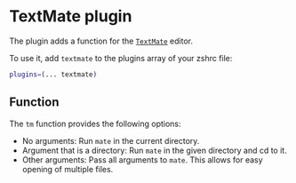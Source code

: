 # TextMate plugin

The plugin adds a function for the [`TextMate`](https://macromates.com) editor.

To use it, add `textmate` to the plugins array of your zshrc file:

```zsh
plugins=(... textmate)
```

## Function

The `tm` function provides the following options:

-   No arguments: Run `mate` in the current directory.
-   Argument that is a directory: Run `mate` in the given directory and cd to
    it.
-   Other arguments: Pass all arguments to `mate`. This allows for easy opening
    of multiple files.
